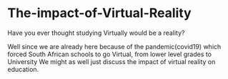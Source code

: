 # The-impact-of-Virtual-Reality

Have you ever thought studying Virtually would be a reality?

Well since we are already here because of the pandemic(covid19)
which forced South African schools to go Virtual, from lower level grades to University
We might as well just discuss the impact of virtual reality on education.
